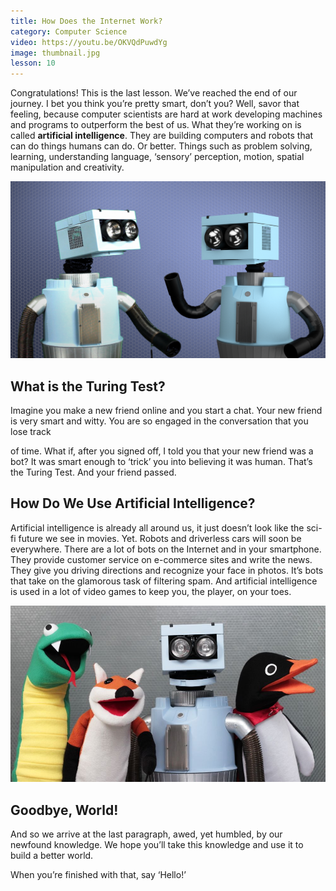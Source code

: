 ```yaml
---
title: How Does the Internet Work?
category: Computer Science
video: https://youtu.be/OKVQdPuwdYg
image: thumbnail.jpg
lesson: 10
---
```


Congratulations! This is the last lesson. We’ve reached the end of our journey. I bet you think you’re pretty smart, don’t you? Well, savor that feeling, because computer scientists are hard at work developing machines and programs to outperform the best of us. What they’re working on is called **artificial intelligence**. They are building computers and robots that can do things humans can do. Or better. Things such as problem solving, learning, understanding language, ‘sensory’ perception, motion, spatial manipulation and creativity.

![robot vs ai](./image--099.png)

## What is the Turing Test?

Imagine you make a new friend online and you start a chat. Your new friend is very smart and witty. You are so engaged in the conversation that you lose track

of time. What if, after you signed off, I told you that your new friend was a bot? It was smart enough to ‘trick’ you into believing it was human. That’s the Turing Test. And your friend passed.

## How Do We Use Artificial Intelligence?

Artificial intelligence is already all around us, it just doesn’t look like the sci-fi future we see in movies. Yet. Robots and driverless cars will soon be everywhere. There are a lot of bots on the Internet and in your smartphone. They provide customer service on e-commerce sites and write the news. They give you driving directions and recognize your face in photos. It’s bots that take on the glamorous task of filtering spam. And artificial intelligence is used in a lot of video games to keep you, the player, on your toes.

![hello world puppets](./image--100.jpg)

## Goodbye, World!

And so we arrive at the last paragraph, awed, yet humbled, by our newfound knowledge. We hope you’ll take this knowledge and use it to build a better world.

When you’re finished with that, say ‘Hello!’
